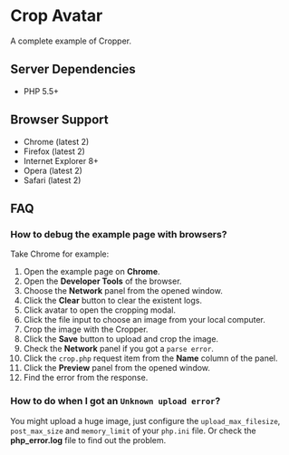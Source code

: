# Crop Avatar

A complete example of Cropper.


## Server Dependencies

- PHP 5.5+


## Browser Support

- Chrome (latest 2)
- Firefox (latest 2)
- Internet Explorer 8+
- Opera (latest 2)
- Safari (latest 2)


## FAQ

### How to debug the example page with browsers?

Take Chrome for example:

1. Open the example page on **Chrome**.
2. Open the **Developer Tools** of the browser.
  1. Choose the **Network** panel from the opened window.
  2. Click the **Clear** button to clear the existent logs.
3. Click avatar to open the cropping modal.
  1. Click the file input to choose an image from your local computer.
  2. Crop the image with the Cropper.
4. Click the **Save** button to upload and crop the image.
5. Check the **Network** panel if you got a `parse error`.
  1. Click the `crop.php` request item from the **Name** column of the panel.
  2. Click the **Preview** panel from the opened window.
  3. Find the error from the response.


### How to do when I got an `Unknown upload error`?

You might upload a huge image, just configure the `upload_max_filesize`, `post_max_size` and `memory_limit` of your `php.ini` file. Or check the **php_error.log** file to find out the problem.
